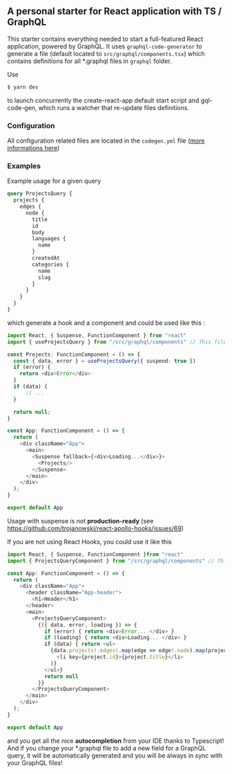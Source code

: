 ## A personal starter for React application with TS / GraphQL
This starter contains everything needed to start a full-featured React application, powered by GraphQL.
It uses `graphql-code-generator` to generate a file (default located to `src/graphql/components.tsx`) which contains definitions for all *.graphql files in `graphql` folder.

Use 
```bash
$ yarn dev
```
to launch concurrently the create-react-app default start script and gql-code-gen, which runs a watcher that re-update files definitions.

### Configuration
All configuration related files are located in the `codegen.yml` file ([more informations here](https://graphql-code-generator.com/docs/getting-started/codegen-config))

### Examples
Example usage for a given query

```graphql
query ProjectsQuery {
  projects {
    edges {
      node {
        title
        id
        body
        languages {
          name
        }
        createdAt
        categories {
          name
          slug
        }
      }
    }
  }
}
```

which generate a hook and a component and could be used like this :

```typescript jsx
import React, { Suspense, FunctionComponent } from "react"
import { useProjectsQuery } from "/src/graphql/components" // This file is generated by gql-code-gen

const Projects: FunctionComponent = () => {
  const { data, error } = useProjectsQuery({ suspend: true })
  if (error) {
    return <div>Error</div>
  }
  if (data) {
      // ...
  }

  return null;
}

const App: FunctionComponent = () => {
  return (
    <div className="App">
      <main>
        <Suspense fallback={<div>Loading...</div>}>
          <Projects/>
        </Suspense>
      </main>
    </div>
  );
}

export default App
```
Usage with suspense is not **production-ready** (see https://github.com/trojanowski/react-apollo-hooks/issues/69)

If you are not using React Hooks, you could use it like this 

```typescript jsx
import React, { Suspense, FunctionComponent }from "react"
import { ProjectsQueryComponent } from "/src/graphql/components" // This file is generated by gql-code-gen

const App: FunctionComponent = () => {
  return (
    <div className="App">
      <header className="App-header">
        <h1>Header</h1>
      </header>
      <main>
        <ProjectsQueryComponent>
          {({ data, error, loading }) => {
            if (error) { return <div>Error... </div> }
            if (loading) { return <div>Loading... </div> }
            if (data) { return <ul>
              {data.projects!.edges!.map(edge => edge!.node).map(project =>
                <li key={project.id}>{project.title}</li>
              )}
            </ul>}
            return null
          }}
        </ProjectsQueryComponent>
      </main>
    </div>
  );
}

export default App
```

and you get all the nice **autocompletion** from your IDE thanks to Typescript! And if you change your *.graphql file to add a new field for a GraphQL query, it will be automatically generated and you will be always in sync with your GraphQL files!
